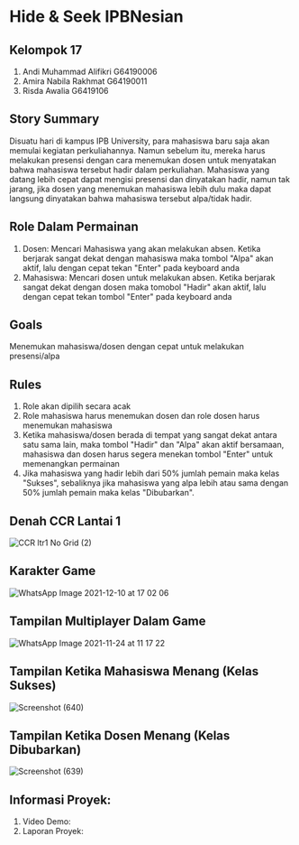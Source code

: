 # Hide & Seek IPBNesian
## Kelompok 17
1. Andi Muhammad Alifikri G64190006
2. Amira Nabila Rakhmat G64190011
3. Risda Awalia G6419106

## Story Summary
Disuatu hari di kampus IPB University, para mahasiswa baru saja akan memulai kegiatan perkuliahannya. Namun sebelum itu, mereka harus melakukan presensi dengan cara menemukan dosen untuk menyatakan bahwa mahasiswa tersebut hadir dalam perkuliahan. Mahasiswa yang datang lebih cepat dapat mengisi presensi dan dinyatakan hadir, namun tak jarang, jika dosen yang menemukan mahasiswa lebih dulu maka dapat langsung dinyatakan bahwa mahasiswa tersebut alpa/tidak hadir.


## Role Dalam Permainan
1. Dosen: Mencari Mahasiswa yang akan melakukan absen. Ketika berjarak sangat dekat dengan mahasiswa maka tombol "Alpa" akan aktif, lalu dengan cepat tekan "Enter" pada keyboard anda
2. Mahasiswa: Mencari dosen untuk melakukan absen. Ketika berjarak sangat dekat dengan dosen maka tomobol "Hadir" akan aktif, lalu dengan cepat tekan tombol "Enter" pada keyboard anda

## Goals
Menemukan mahasiswa/dosen dengan cepat untuk melakukan presensi/alpa

## Rules
1. Role akan dipilih secara acak
2. Role mahasiswa harus menemukan dosen dan role dosen harus menemukan mahasiswa
3. Ketika mahasiswa/dosen berada di tempat yang sangat dekat antara satu sama lain, maka tombol "Hadir" dan "Alpa" akan aktif bersamaan, mahasiswa dan dosen harus segera menekan tombol "Enter" untuk memenangkan permainan
4. Jika mahasiswa yang hadir lebih dari 50% jumlah pemain maka kelas "Sukses", sebaliknya jika mahasiswa yang alpa lebih atau sama dengan 50% jumlah pemain maka kelas "Dibubarkan".

## Denah CCR Lantai 1
![CCR ltr1 No Grid (2)](https://user-images.githubusercontent.com/79049671/142749985-09b027be-7285-4cae-aff0-5a8d5ac03719.png)

## Karakter Game
![WhatsApp Image 2021-12-10 at 17 02 06](https://user-images.githubusercontent.com/79049671/145558015-fc644038-ac16-4d5e-9ecb-8c2c16769bc6.jpeg)

## Tampilan Multiplayer Dalam Game
![WhatsApp Image 2021-11-24 at 11 17 22](https://user-images.githubusercontent.com/79049671/145558349-5975c996-f423-4eca-89c3-471eadd5fb61.jpeg)

## Tampilan Ketika Mahasiswa Menang (Kelas Sukses)
![Screenshot (640)](https://user-images.githubusercontent.com/79049671/145776812-8d634b8e-f257-49fc-8c64-9913e54f6bb4.png)

## Tampilan Ketika Dosen Menang (Kelas Dibubarkan)
![Screenshot (639)](https://user-images.githubusercontent.com/79049671/145777056-c3229b48-66e2-42fe-96c9-06da7b3f4667.png)

## Informasi Proyek:
1. Video Demo:
2. Laporan Proyek: 
